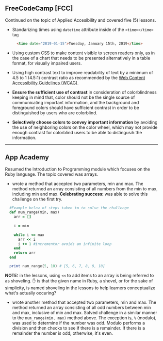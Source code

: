 ## FreeCodeCamp [FCC]
Continued on the topic of Applied Accesibility and covered five (5) lessons.
* Standarizing times using ``datetime`` attribute inside of the ``<time></time>`` tag
  ```html
    <time date="2019-01-15">Tuesday, January 15th, 2019</time>
  ```
* Using custom CSS to make content visible to screen readers only, as in the case of a chart that needs to be presented alternatively in a table format, for visually impaired users.
  <br> 

* Using high contrast text to improve readability of text by a minimum of 4.5 to 1 (4.5:1) contrast ratio as recommended by the [Web Content Accessibility Guidelines (WCAG)](https://www.w3.org/TR/WCAG20-TECHS/G18.html).
  <br>

* **Ensure the sufficient use of contrast** in consideration of colorblindness keeping in mind that, color should not be the single source of communicating important information, and the background and foreground colors should have sufficient contrast in order to be distinguished by users who are colorblind. 
  <br>

* **Selectively choose colors to convey important information** by avoiding the use of neighboring colors on the color wheel, which may not provide enough contrast for colorblind users to be able to distingusih the information.
<hr>

## App Academy 
Resumed the Introduction to Programming module which focuses on the Ruby language. The topic covered was arrays.

* wrote a method that accepted two parameters, min and max. The method returned an array consisting of all numbers from the min to max, including min and max. **Celebrating success**: was able to solve this challenge on the first try. 
```ruby
  #Example below of steps taken to to solve the challenge
  def num_range(min, max)
    arr = []
    
    i = min
    
    while i <= max
      arr << i 
      i += 1 #incrementor avoids an infinite loop
    end
    return arr
  end

  print num_range(5, 10) # [5, 6, 7, 8, 9, 10]
``` 
**NOTE:** in the lessons, using `<<` to add items to an array is being referred to as shoveling. :raised_hand: is that the given name in Ruby, a shovel, or for the sake of simplicity, is named shoveling in the lessons to help learners conceptualize what's actually occuring?

* wrote another method that accepted two parameters, min and max. The method returned an array consisting of all odd numbers between min and max, inclusive of min and max. Solved challenge in a similar manner to the ``num_range(min, max)`` method above. The exception is, `%` (modulo), was used to determine if the number was odd. Modulo performs a division and then checks to see if there is a remainder. If there is a remainder the number is odd, otherwise, it's even. 